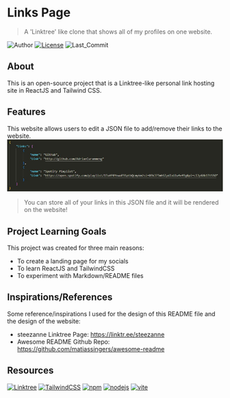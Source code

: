 # Links Page

> A 'Linktree' like clone that shows all of my profiles on one website.

![Author](https://img.shields.io/badge/created_by-Adrian_Curammeng-blue)
[![License](https://img.shields.io/badge/license-MIT-blue)](https://https://github.com/AdrianCurammeng/links-page/blob/main/LICENSE.md)
![Last_Commit](https://img.shields.io/github/last-commit/AdrianCurammeng/links-page?color=blue)

## About

This is an open-source project that is a Linktree-like personal link hosting site in ReactJS and Tailwind CSS.

## Features

This website allows users to edit a JSON file to add/remove their links to the website.
![JSON_Example](/imgs/json_example.jpg)
> You can store all of your links in this JSON file and it will be rendered on the website!

## Project Learning Goals

This project was created for three main reasons:
- To create a landing page for my socials
- To learn ReactJS and TailwindCSS
- To experiment with Markdown/README files

## Inspirations/References

Some reference/inspirations I used for the design of this README file and the design of the website:
- steezanne Linktree Page: https://linktr.ee/steezanne
- Awesome README Github Repo: https://github.com/matiassingers/awesome-readme

## Resources

[![Linktree](https://img.shields.io/badge/-linktr.ee-254f1a?logo=linktree)](https://linktr.ee/)
[![TailwindCSS](https://img.shields.io/badge/-tailwindcss.com-0b1120?logo=tailwindcss)](https://tailwindcss.com/)
[![npm](https://img.shields.io/badge/-npmjs.com-bf332b?logo=npm)](https://www.npmjs.com/)
[![nodejs](https://img.shields.io/badge/-nodejs.org-white?logo=node.js)](https://nodejs.org/en)
[![vite](https://img.shields.io/badge/-vite.dev-111112?logo=vite)](https://vite.dev/)